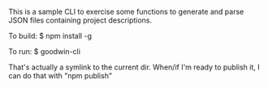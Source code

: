This is a sample CLI to exercise some functions
to generate and parse JSON files containing project
descriptions.

To build:
$ npm install -g

To run:
$ goodwin-cli

That's actually a symlink to the current dir. When/if I'm ready to publish it,
I can do that with "npm publish"

